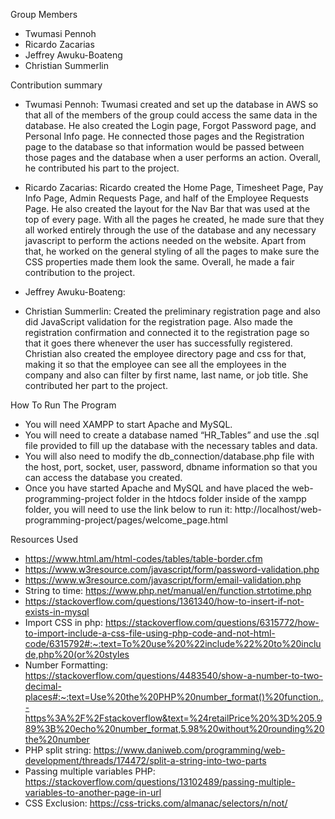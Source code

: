 Group Members
  - Twumasi Pennoh
  - Ricardo Zacarias
  - Jeffrey Awuku-Boateng
  - Christian Summerlin


Contribution summary
  - Twumasi Pennoh: Twumasi created and set up the database in AWS so that all of the members of the group could access the same data in the database. He also created the Login page, Forgot Password page, and Personal Info page. He connected those pages and the Registration page to the database so that information would be passed between those pages and the database when a user performs an action. Overall, he contributed his part to the project.

  - Ricardo Zacarias: Ricardo created the Home Page, Timesheet Page, Pay Info Page, Admin Requests Page, and half of the Employee Requests Page. He also created the layout for the Nav Bar that was used at the top of every page. With all the pages he created, he made sure that they all worked entirely through the use of the database and any necessary javascript to perform the actions needed on the website. Apart from that, he worked on the general styling of all the pages to make sure the CSS properties made them look the same. Overall, he made a fair contribution to the project.

  - Jeffrey Awuku-Boateng:

  - Christian Summerlin: Created the preliminary registration page and also did JavaScript validation for the registration page. Also made the registration confirmation and connected it to the registration page so that it goes there whenever the user has successfully registered. Christian also created the employee directory page and css for that, making it so that the employee can see all the employees in the company and also can filter by first name, last name, or job title. She contributed her part to the project.


How To Run The Program
  - You will need XAMPP to start Apache and MySQL.
  - You will need to create a database named “HR_Tables” and use the .sql file provided to fill up the database with the necessary tables and data.
  - You will also need to modify the db_connection/database.php file with the host, port, socket, user, password, dbname information so that you can access the database you created.
  - Once you have started Apache and MySQL and have placed the web-programming-project folder in the htdocs folder inside of the xampp folder, you will need to use the link below to run it: http://localhost/web-programming-project/pages/welcome_page.html


Resources Used
  - https://www.html.am/html-codes/tables/table-border.cfm
  - https://www.w3resource.com/javascript/form/password-validation.php
  - https://www.w3resource.com/javascript/form/email-validation.php
  - String to time: https://www.php.net/manual/en/function.strtotime.php
  - https://stackoverflow.com/questions/1361340/how-to-insert-if-not-exists-in-mysql
  - Import CSS in php: https://stackoverflow.com/questions/6315772/how-to-import-include-a-css-file-using-php-code-and-not-html-code/6315792#:~:text=To%20use%20%22include%22%20to%20include,php%20(or%20styles
  - Number Formatting: https://stackoverflow.com/questions/4483540/show-a-number-to-two-decimal-places#:~:text=Use%20the%20PHP%20number_format()%20function.,-https%3A%2F%2Fstackoverflow&text=%24retailPrice%20%3D%205.989%3B%20echo%20number_format,5.98%20without%20rounding%20the%20number
  - PHP split string: https://www.daniweb.com/programming/web-development/threads/174472/split-a-string-into-two-parts
  - Passing multiple variables PHP: https://stackoverflow.com/questions/13102489/passing-multiple-variables-to-another-page-in-url
  - CSS Exclusion: https://css-tricks.com/almanac/selectors/n/not/
